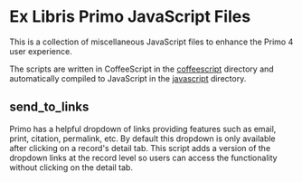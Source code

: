 # Ex Libris Primo JavaScript Files

This is a collection of miscellaneous JavaScript files to enhance the Primo 4 user experience.

The scripts are written in CoffeeScript in the [coffeescript](coffeescript) directory and automatically compiled to JavaScript in the [javascript](javascript) directory.

## send_to_links

Primo has a helpful dropdown of links providing features such as email, print, citation, permalink, etc.  By default this dropdown is only available after clicking on a record's detail tab.  This script adds a version of the dropdown links at the record level so users can access the functionality without clicking on the detail tab.
